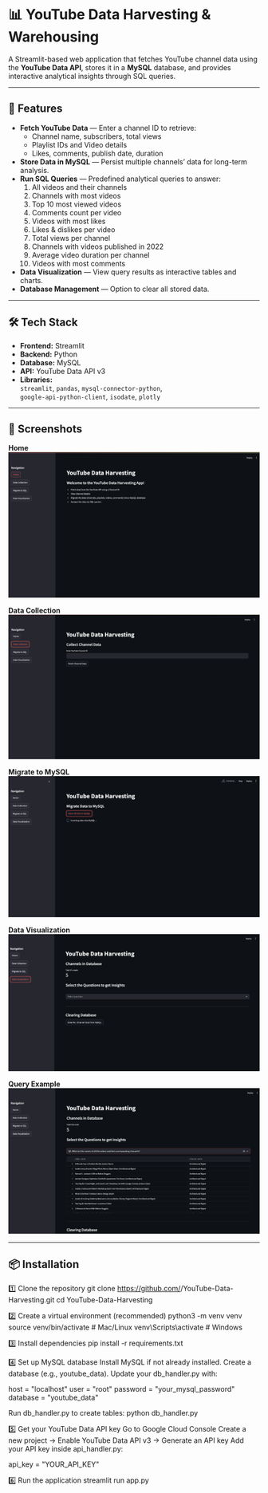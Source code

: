 # 📊 YouTube Data Harvesting & Warehousing

A Streamlit-based web application that fetches YouTube channel data using the **YouTube Data API**, stores it in a **MySQL** database, and provides interactive analytical insights through SQL queries.

---

## 🚀 Features
- **Fetch YouTube Data** — Enter a channel ID to retrieve:
  - Channel name, subscribers, total views
  - Playlist IDs and Video details
  - Likes, comments, publish date, duration
- **Store Data in MySQL** — Persist multiple channels’ data for long-term analysis.
- **Run SQL Queries** — Predefined analytical queries to answer:
  1. All videos and their channels
  2. Channels with most videos
  3. Top 10 most viewed videos
  4. Comments count per video
  5. Videos with most likes
  6. Likes & dislikes per video
  7. Total views per channel
  8. Channels with videos published in 2022
  9. Average video duration per channel
  10. Videos with most comments
- **Data Visualization** — View query results as interactive tables and charts.
- **Database Management** — Option to clear all stored data.

---

## 🛠️ Tech Stack
- **Frontend:** Streamlit
- **Backend:** Python
- **Database:** MySQL
- **API:** YouTube Data API v3
- **Libraries:**  
  `streamlit`, `pandas`, `mysql-connector-python`,  
  `google-api-python-client`, `isodate`, `plotly`

---

## 📸 Screenshots

**Home**  
![Home](screenshots/home.png)

**Data Collection**  
![Data Collection](screenshots/data_collection.png)

**Migrate to MySQL**  
![Migrate](screenshots/migrate.png)

**Data Visualization**  
![Data Visualization](screenshots/data_visualization.png)

**Query Example**  
![Query 1](screenshots/query1.png)

---

## 📦 Installation

1️⃣ Clone the repository
git clone https://github.com/<your-username>/YouTube-Data-Harvesting.git
cd YouTube-Data-Harvesting

2️⃣ Create a virtual environment (recommended)
python3 -m venv venv
source venv/bin/activate    # Mac/Linux
venv\Scripts\activate       # Windows

3️⃣ Install dependencies
pip install -r requirements.txt

4️⃣ Set up MySQL database
Install MySQL if not already installed.
Create a database (e.g., youtube_data).
Update your db_handler.py with:

host = "localhost"
user = "root"
password = "your_mysql_password"
database = "youtube_data"

Run db_handler.py to create tables:
python db_handler.py

5️⃣ Get your YouTube Data API key
Go to Google Cloud Console
Create a new project → Enable YouTube Data API v3 → Generate an API key
Add your API key inside api_handler.py:

api_key = "YOUR_API_KEY"

6️⃣ Run the application
streamlit run app.py
